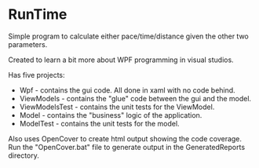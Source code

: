 # RunTime
Simple program to calculate either pace/time/distance given the other two parameters.

Created to learn a bit more about WPF programming in visual studios.

Has five projects:<br/>
  <ul>
  <li>Wpf - contains the gui code.  All done in xaml with no code behind.</li>
  <li>ViewModels - contains the "glue" code between the gui and the model.</li>
  <li>ViewModelsTest - contains the unit tests for the ViewModel.</li>
  <li>Model - contains the "business" logic of the application.</li>
  <li>ModelTest - contains the unit tests for the model.</li>
  </ul>
  
Also uses OpenCover to create html output showing the code coverage.  Run the "OpenCover.bat" file to generate output in the GeneratedReports directory.
